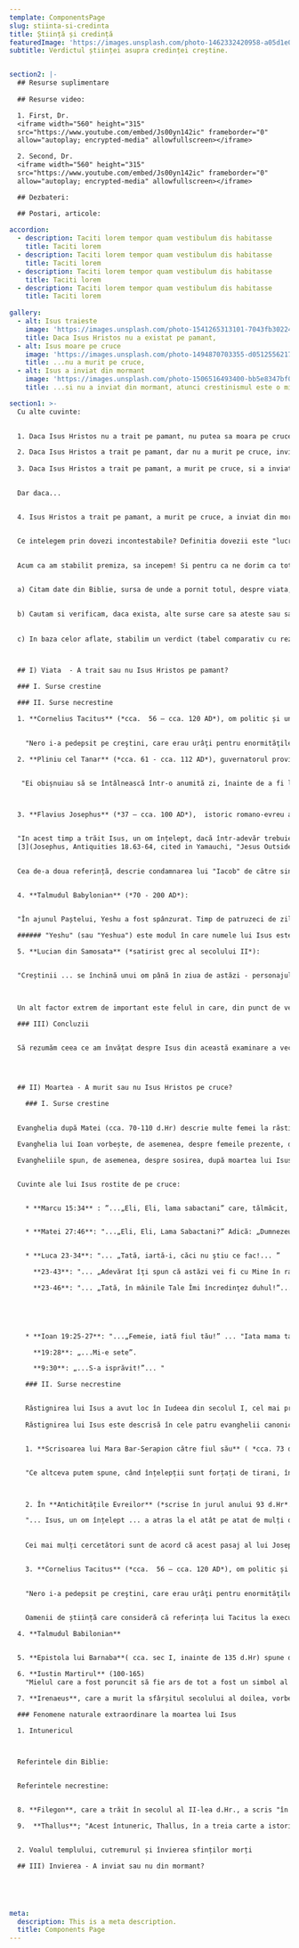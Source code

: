 ```yaml
---
template: ComponentsPage
slug: stiinta-si-credinta
title: Știință și credință
featuredImage: 'https://images.unsplash.com/photo-1462332420958-a05d1e002413?ixlib=rb-1.2.1&ixid=eyJhcHBfaWQiOjEyMDd9&auto=format&fit=crop&w=1940&q=80'
subtitle: Verdictul științei asupra credinței creștine.


section2: |-
  ## Resurse suplimentare
  
  ## Resurse video:

  1. First, Dr.
  <iframe width="560" height="315"
  src="https://www.youtube.com/embed/Js00yn142ic" frameborder="0"
  allow="autoplay; encrypted-media" allowfullscreen></iframe>

  2. Second, Dr. 
  <iframe width="560" height="315"
  src="https://www.youtube.com/embed/Js00yn142ic" frameborder="0"
  allow="autoplay; encrypted-media" allowfullscreen></iframe>

  ## Dezbateri:

  ## Postari, articole:
  
accordion:
  - description: Taciti lorem tempor quam vestibulum dis habitasse
    title: Taciti lorem
  - description: Taciti lorem tempor quam vestibulum dis habitasse
    title: Taciti lorem
  - description: Taciti lorem tempor quam vestibulum dis habitasse
    title: Taciti lorem
  - description: Taciti lorem tempor quam vestibulum dis habitasse
    title: Taciti lorem
    
gallery:
  - alt: Isus traieste
    image: 'https://images.unsplash.com/photo-1541265313101-7043fb302244?ixlib=rb-1.2.1&ixid=eyJhcHBfaWQiOjEyMDd9&auto=format&fit=crop&w=1350&q=80'
    title: Daca Isus Hristos nu a existat pe pamant,
  - alt: Isus moare pe cruce
    image: 'https://images.unsplash.com/photo-1494870703355-d05125562171?ixlib=rb-1.2.1&ixid=eyJhcHBfaWQiOjEyMDd9&auto=format&fit=crop&w=1350&q=80'
    title: ...nu a murit pe cruce,
  - alt: Isus a inviat din mormant
    image: 'https://images.unsplash.com/photo-1506516493400-bb5e8347bf0e?ixlib=rb-1.2.1&ixid=eyJhcHBfaWQiOjEyMDd9&auto=format&fit=crop&w=1355&q=80'
    title: ...si nu a inviat din mormant, atunci crestinismul este o minciuna.

section1: >-
  Cu alte cuvinte:
  

  1. Daca Isus Hristos nu a trait pe pamant, nu putea sa moara pe cruce si nici sa invieze din mormant.  

  2. Daca Isus Hristos a trait pe pamant, dar nu a murit pe cruce, invierea nu este posibila.  
  
  3. Daca Isus Hristos a trait pe pamant, a murit pe cruce, si a inviat din mormant dar nu se poate verifica acest lucru, asta e doar o credinta oarba.  
  

  Dar daca...


  4. Isus Hristos a trait pe pamant, a murit pe cruce, a inviat din mormant si exista dovezi incontestabile care atesta toate cele trei evenimente ca fiind adevarate, asta inseamna ca Dumnezeu exista si Biblia spune adevarul. 


  Ce intelegem prin dovezi incontestabile? Definitia dovezii este "lucru care demonstreaza ceva, proba"(citare). Ca sa fie o proba incontestabila trebuie sa se incadreze in ramura stiintei. Definitia stiintei este "cunoastere obtinuta in urma cercetarii, observarii si probarii." [1](https://www.dictionary.com/browse/science). Daca dovada exista, o putem observa, vedea. Observand-o, o putem cerceta. In urma cercetarii, ii putem proba autenticitatea. Asadar, vom lua in calcul, daca ele exista, doar acele probe sau dovezi care pot fi incadrate in criteriile mai sus mentionate. Suntem de acord pana aici? Bun. 
  
  
  Acum ca am stabilit premiza, sa incepem! Si pentru ca ne dorim ca totul sa fie cat mai organizat, vom structura fiecare subcapitol astfel:


  a) Citam date din Biblie, sursa de unde a pornit totul, despre viata, moartea si invierea lui Isus Hristos.

  
  b) Cautam si verificam, daca exista, alte surse care sa ateste sau sa conteste cele scrise in Biblie.
  
  
  c) In baza celor aflate, stabilim un verdict (tabel comparativ cu rezultate) .



  ## I) Viata  - A trait sau nu Isus Hristos pe pamant?

  ### I. Surse crestine

  ### II. Surse necrestine

  1. **Cornelius Tacitus** (*cca.  56 – cca. 120 AD*), om politic și unul din cei mai importanți istorici romani, considerat părintele istoriografiei latine:
  

    "Nero i-a pedepsit pe creştini, care erau urâţi pentru enormităţile lor, prin torturile cele mai violente. Christus (Cristos), fondatorul acestui nume, a fost condamnat la moarte de către Pilat din Pont, procurator al Iudeii în timpul domniei împăratului Tiberiu. Dar această superstiţie vătămătoare, înăbuşită pentru o vreme, a izbucnit din nou, nu numai în Iudeea, unde şi-a avut originea, ci şi în Roma." [1](https://books.google.ro/books?id=bnHQBgAAQBAJ&pg=PT486&lpg=PT486&dq=Pliny,+Letters,+transl.+by+William+Melmoth,+rev.+by+W.M.L.+Hutchinson+(Cambridge:+Harvard+Univ.+Press,+1935),+vol.+II,+X:96,+cited+in+Habermas,+The+Historical+Jesus,+199&source=bl&ots=YpeqChJkJH&sig=ACfU3U2EXBXfwAEjmWu4diVacVPfZmusew&hl=en&sa=X&ved=2ahUKEwjr6uXR9Z3hAhVIyKQKHVCnCrwQ6AEwAnoECAkQAQ#v=onepage&q=Pliny%2C%20Letters%2C%20transl.%20by%20William%20Melmoth%2C%20rev.%20by%20W.M.L.%20Hutchinson%20(Cambridge%3A%20Harvard%20Univ.%20Press%2C%201935)%2C%20vol.%20II%2C%20X%3A96%2C%20cited%20in%20Habermas%2C%20The%20Historical%20Jesus%2C%20199&f=false) ( Anale 15.44)

  2. **Pliniu cel Tanar** (*cca. 61 - cca. 112 AD*), guvernatorul provincial al Pontului și Bitiniei, conversand  cu Imparatul Traian printr-o scrisoare:


   "Ei obișnuiau să se întâlnească într-o anumită zi, înainte de a fi lumină, si cântau în versete un imn lui Hristos, ca unui zeu, și se legau cu un jurământ solemn ... ca niciodată să nu comită fraudă, furt sau adulter, să nu-și falsifice niciodată cuvântul și nici să nu-și piardă încrederea atunci când ar trebui să fie chemați să-l elibereze..." [2](https://books.google.ro/books?id=bnHQBgAAQBAJ&pg=PT486&lpg=PT486&dq=Pliny,+Letters,+transl.+by+William+Melmoth,+rev.+by+W.M.L.+Hutchinson+(Cambridge:+Harvard+Univ.+Press,+1935),+vol.+II,+X:96,+cited+in+Habermas,+The+Historical+Jesus,+199&source=bl&ots=YpeqChJkJH&sig=ACfU3U2EXBXfwAEjmWu4diVacVPfZmusew&hl=en&sa=X&ved=2ahUKEwjr6uXR9Z3hAhVIyKQKHVCnCrwQ6AEwAnoECAkQAQ#v=onepage&q=Pliny%2C%20Letters%2C%20transl.%20by%20William%20Melmoth%2C%20rev.%20by%20W.M.L.%20Hutchinson%20(Cambridge%3A%20Harvard%20Univ.%20Press%2C%201935)%2C%20vol.%20II%2C%20X%3A96%2C%20cited%20in%20Habermas%2C%20The%20Historical%20Jesus%2C%20199&f=false)



  3. **Flavius Josephus** (*37 – cca. 100 AD*),  istoric romano-evreu al secolului I:


  "In acest timp a trăit Isus, un om înțelept, dacă într-adevăr trebuie să-l numim om. Căci el ... a făcut fapte surprinzătoare ... El a fost Hristos. Când Pilat ... l-a condamnat să fie răstignit, iar cei care l-au urmat. . . vin acum să-l iubească si nu au renunțat la afecțiunea lor pentru el. A treia zi a apărut ... s-a reintors la viață ... Și tribul creștinilor ... nu a dispărut."
  [3](Josephus, Antiquities 18.63-64, cited in Yamauchi, "Jesus Outside the New Testament", 212.) (Testimonium Flavianum)

  
  Cea de-a doua referință, descrie condamnarea lui "Iacob" de către sinedriul evreu. Acest Iacob, spune Josephus, a fost "fratele lui Isus așa-numitul Hristos"[4].


  4. **Talmudul Babylonian** (*70 - 200 AD*):


  "În ajunul Paștelui, Yeshu a fost spânzurat. Timp de patruzeci de zile înainte ca execuția să aibă loc, un purtător de cuvânt ... a strigat "El merge să fie ucis cu pietre pentru că a practicat vrăjitoria și l-a îndemnat pe Israel să apostazeze". *
  
  ###### "Yeshu" (sau "Yeshua") este modul în care numele lui Isus este pronunțat în ebraică. Termenul "spânzurat" este folosit ca ca sinonim pentru "răstignit". De exemplu, Galateni 3:13 declară că Hristos a fost "spânzurat", iar Luca 23:39 aplică acest termen infractorilor care au fost răstigniți cu Isus.

  5. **Lucian din Samosata** (*satirist grec al secolului II*):


  "Creștinii ... se închină unui om până în ziua de astăzi - personajului distins care și-a prezentat ritualurile lor romane și a fost răstignit în acest sens ... [A fost impresionat de legiuitorul lor inițial că sunt toți frați, de la momentul în care sunt convertiți și neagă zeii Greciei și se închină  înțeleptului răstignit și trăiesc după legile sale."


 
  Un alt factor extrem de important este felul in care, din punct de vedere istoric si actual, ne referim la anul in care   suntem. Te-ai gândit vreodată de ce numărăm anii așa, de ce spunem ca suntem in anul 2019? Înainte de Hristos se numărau înapoi, acum spunem 2019 ani după nașterea lui Hristos. Aproape intreg globul numara anii asa. Recunoscând cu toții acest moment unic in istoria noastra este o buna dovada că Isus Hristos s-a nascut si a trait pe pamant.Deasemenea, adaugă harta cu locația unde s-au născut, unde a murit.

  ### III) Concluzii


  Să rezumăm ceea ce am învățat despre Isus din această examinare a vechilor surse necreștine. În primul rând, Josephus și Lucian indică faptul că Isus a fost considerat înțelept. În al doilea rând, Plinius, Talmudul și Lucian sugerează că era un învățător puternic și respectat. În al treilea rând, atât Josephus, cât și Talmudul indică faptul că a făcut fapte miraculoase. În al patrulea rând, Tacitus, Josephus, Talmud și Lucian menționează tot că El a fost răstignit. Tacitus și Iosif spun că acest lucru a avut loc sub Pilat Pontius. Și Talmudul declară că sa întâmplat în ajunul Paștelui. În al cincilea rând, există posibile referințe la credința creștină în înviere a lui Isus, atât în Tacitus, cât și în Iosifus. În al șaselea rând, Josephus înregistrează că urmașii lui Isus credeau că El este Hristosul, sau Mesia. Și, în cele din urmă, atât Pliny cât și Lucian indică faptul că creștinii s-au închinat lui Isus ca Dumnezeu!

  


  ## II) Moartea - A murit sau nu Isus Hristos pe cruce?

    ### I. Surse crestine

    
  Evanghelia după Matei (cca. 70-110 d.Hr) descrie multe femei la răstignire, dintre care unele sunt numite în Evanghelii. În afară de aceste femei, cele trei Evanghelii Sinoptice vorbesc despre prezența altora; "preoții cei mai de seamă, cu cărturarii și bătrânii"; [109] doi hoți răstigniți, unul pe dreapta lui Isus și unul pe stânga, Evanghelia lui Luca (cca.  80–110 d.Hr) prezintă ca hoț pocăit și hoț impetuos, "soldații", "sutașul și cei care erau cu el, păzind privirile asupra lui Isus"; [113] trecătorii; ] "spectatori", "mulțimile care se adunaseră pentru acest spectacol" [116] și "cunoscuții lui" [117].

  Evanghelia lui Ioan vorbește, de asemenea, despre femeile prezente, dar menționează doar soldații [118] și "ucenicul pe care la iubit Isus" [119].

  Evangheliile spun, de asemenea, despre sosirea, după moartea lui Isus, a lui Iosif din Arimatea [120] și a lui Nicodim.


  Cuvinte ale lui Isus rostite de pe cruce:


    * **Marcu 15:34** : ”...„Eli, Eli, lama sabactani” care, tălmăcit, înseamnă „Dumnezeul Meu, Dumnezeul Meu, pentru ce M-ai părăsit?”


    * **Matei 27:46**: "...„Eli, Eli, Lama Sabactani?” Adică: „Dumnezeul Meu, Dumnezeul Meu, pentru ce M-ai părăsit?”


    * **Luca 23-34**: "... „Tată, iartă-i, căci nu ştiu ce fac!... ”

      **23-43**: "... „Adevărat îţi spun că astăzi vei fi cu Mine în rai”...”

      **23-46**: "... „Tată, în mâinile Tale Îmi încredinţez duhul!”...”
      
      



    * **Ioan 19:25-27**: "...„Femeie, iată fiul tău!” ... "Iata mama ta!” "    

      **19:28**: „...Mi-e sete”. 

      **9:30**: „...S-a isprăvit!”... "

    ### II. Surse necrestine


    Răstignirea lui Isus a avut loc în Iudeea din secolul I, cel mai probabil între 30 și 33 d.Hr. Nu există niciun consens cu privire la data exactă a răstignirii lui Isus, deși în general este acceptat de cărturarii biblici că a fost vineri pe sau aproape de Paște (Nisan 15), în timpul guvernării lui Pontius Pilat (care a condus 26-36 dHr ). [3](https://en.wikipedia.org/wiki/Mara_bar_Serapion_on_Jesus)
    
    Răstignirea lui Isus este descrisă în cele patru evanghelii canonice, la care se face referire în epistolele Noului Testament, atestat de alte surse străvechi și este stabilită ca eveniment istoric confirmat de surse necreștine.


    1. **Scrisoarea lui Mara Bar-Serapion către fiul său** ( *cca. 73 d.Hr*). Aceasta  nu include tematici creștine, iar autorul este considerat a fi nici evreu, nici creștin și totusi face referire la executarea "împăratului înțelept" al evreilor. [1][2]


    "Ce altceva putem spune, când înțelepții sunt forțați de tirani, înțelepciunea lor este capturată de insulte și mințile lor sunt asuprite și fără apărare? Ce avantaj au câștigat atenienii de la uciderea lui Socrates? Foametea și ciuma au venit asupra lor ca o pedeapsă pentru crima lor. Ce avantaj au câștigat bărbații din Samos din arderea lui Pitagora? Într-o clipă, pământul lor era acoperit de nisip. Ce avantaj au câștigat evreii din executarea împăratului lor înțelept? Abia după aceea, împărăția lor a fost desființată. Dumnezeu a răzbunat pe toți acești trei înțelepți: atenienii au murit de foame; Samienii au fost copleșiți de mare, iar evreii, pustii și condamnați din împărăția lor, trăiau în dispersie completă. Dar Socrate nu este mort din cauza lui Platon; nici Pythagoras, din cauza statuii lui Juno; nici *regele înțelept, din cauza "noii legi" pe care a pus-o*." [3](https://en.wikipedia.org/wiki/Mara_bar_Serapion_on_Jesus)



    2. În **Antichitățile Evreilor** (*scrise în jurul anului 93 d.Hr*.), istoricul evreu Josephus a declarat (Isa 18.3) că Isus a fost răstignit de către Pilat, scriind:

    "... Isus, un om înțelept ... a atras la el atât pe atat de mulți dintre iudei, cât și pe mulți dintre neamuri ... Și când Pilat, la sugestia principalilor oameni dintre noi, la condamnat la cruce ..." [7](add_referrence)
    
    
    Cei mai mulți cercetători sunt de acord că acest pasaj al lui Josephus (numit Testimonium Flavianum) este o marturie autentica a execuției lui Isus de către Pilat [8](https://en.wikipedia.org/wiki/Crucifixion_of_Jesus#cite_note-Kostenberger104-6) 


    3. **Cornelius Tacitus** (*cca.  56 – cca. 120 AD*), om politic și unul din cei mai importanți istorici romani, considerat părintele istoriografiei latine:
  

    "Nero i-a pedepsit pe creştini, care erau urâţi pentru enormităţile lor, prin torturile cele mai violente. Christus (Cristos), fondatorul acestui nume, a fost condamnat la pedeapsa maxima de către Pilat din Pont, procurator al Iudeii în timpul domniei împăratului Tiberiu. [1](https://books.google.ro/books?id=bnHQBgAAQBAJ&pg=PT486&lpg=PT486&dq=Pliny,+Letters,+transl.+by+William+Melmoth,+rev.+by+W.M.L.+Hutchinson+(Cambridge:+Harvard+Univ.+Press,+1935),+vol.+II,+X:96,+cited+in+Habermas,+The+Historical+Jesus,+199&source=bl&ots=YpeqChJkJH&sig=ACfU3U2EXBXfwAEjmWu4diVacVPfZmusew&hl=en&sa=X&ved=2ahUKEwjr6uXR9Z3hAhVIyKQKHVCnCrwQ6AEwAnoECAkQAQ#v=onepage&q=Pliny%2C%20Letters%2C%20transl.%20by%20William%20Melmoth%2C%20rev.%20by%20W.M.L.%20Hutchinson%20(Cambridge%3A%20Harvard%20Univ.%20Press%2C%201935)%2C%20vol.%20II%2C%20X%3A96%2C%20cited%20in%20Habermas%2C%20The%20Historical%20Jesus%2C%20199&f=false) ( Anale 15.44)

    
    Oamenii de știință care consideră că referința lui Tacitus la executarea lui Isus de către Pilat este autentică și de valoare istorică ca o sursă romană independentă [10](https://en.wikipedia.org/wiki/Crucifixion_of_Jesus#Other_accounts_and_references)

  4. **Talmudul Babilonian**


  5. **Epistola lui Barnaba**( cca. sec I, inainte de 135 d.Hr) spune de crucea in forma de T.

  6. **Iustin Martirul** (100-165)
    "Mielul care a fost poruncit să fie ars de tot a fost un simbol al suferinței crucii pe care Hristos o va suporta. Sacrificat, este dat spre aredea de tot și îmbrăcat în formă de cruce, pentru că o bucata este transfixată direct de la părțile inferioare până la cap și una peste spate, la care sunt atașate picioarele mielului "

  7. **Irenaeus**, care a murit la sfârșitul secolului al doilea, vorbește despre cruce ca având "cinci extremități, două în lungime, două în lățime și una în mijloc, pe care [ultima] persoana se odihnește care este fixată de unghii.

  ### Fenomene naturale extraordinare la moartea lui Isus 

  1. Intunericul



  Referintele din Biblie:


  Referintele necrestine:


  8. **Filegon**, care a trăit în secolul al II-lea d.Hr., a scris "în ceea ce privește eclipsa din vremea lui Tiberius Cezar, în a cărui domnie Isus pare să fi fost răstignit și marile cutremure care au avut loc atunci".

  9.  **Thallus**; "Acest întuneric, Thallus, în a treia carte a istoriei sale, numește, așa cum mi se pare fără motiv, o eclipsă a soarelui. Căci evreii sărbătoresc Paștele în a 14-a zi în funcție de Lună și de pasiunea noastră Mântuitorul cade în ziua dinaintea paștelui, dar o eclipsă a soarelui are loc numai atunci când luna intră sub soare. "[157] Apelatorul creștin Tertulian credea că evenimentul a fost documentat în arhivele romane.


  2. Voalul templului, cutremurul și învierea sfinților morți

  ## III) Invierea - A inviat sau nu din mormant?





meta:
  description: This is a meta description.
  title: Components Page
---
```

